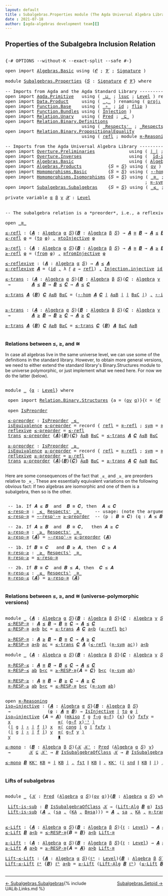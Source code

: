 ```yaml
---
layout: default
title : Subalgebras.Properties module (The Agda Universal Algebra Library)
date : 2021-07-18
author: [agda-algebras development team][]
---
```


## <a id="properties-of-the-subalgebra-inclusion-relation">Properties of the Subalgebra Inclusion Relation</a>

<pre class="Agda">

<a id="288" class="Symbol">{-#</a> <a id="292" class="Keyword">OPTIONS</a> <a id="300" class="Pragma">--without-K</a> <a id="312" class="Pragma">--exact-split</a> <a id="326" class="Pragma">--safe</a> <a id="333" class="Symbol">#-}</a>

<a id="338" class="Keyword">open</a> <a id="343" class="Keyword">import</a> <a id="350" href="Algebras.Basic.html" class="Module">Algebras.Basic</a> <a id="365" class="Keyword">using</a> <a id="371" class="Symbol">(</a><a id="372" href="Algebras.Basic.html#1139" class="Generalizable">𝓞</a> <a id="374" class="Symbol">;</a> <a id="376" href="Algebras.Basic.html#1141" class="Generalizable">𝓥</a> <a id="378" class="Symbol">;</a> <a id="380" href="Algebras.Basic.html#3865" class="Function">Signature</a> <a id="390" class="Symbol">)</a>

<a id="393" class="Keyword">module</a> <a id="400" href="Subalgebras.Properties.html" class="Module">Subalgebras.Properties</a> <a id="423" class="Symbol">{</a><a id="424" href="Subalgebras.Properties.html#424" class="Bound">𝑆</a> <a id="426" class="Symbol">:</a> <a id="428" href="Algebras.Basic.html#3865" class="Function">Signature</a> <a id="438" href="Algebras.Basic.html#1139" class="Generalizable">𝓞</a> <a id="440" href="Algebras.Basic.html#1141" class="Generalizable">𝓥</a><a id="441" class="Symbol">}</a> <a id="443" class="Keyword">where</a>

<a id="450" class="Comment">-- Imports from Agda and the Agda Standard Library -------------------------------</a>
<a id="533" class="Keyword">open</a> <a id="538" class="Keyword">import</a> <a id="545" href="Agda.Primitive.html" class="Module">Agda.Primitive</a>   <a id="562" class="Keyword">using</a> <a id="568" class="Symbol">(</a> <a id="570" href="Agda.Primitive.html#810" class="Primitive Operator">_⊔_</a> <a id="574" class="Symbol">;</a> <a id="576" href="Agda.Primitive.html#780" class="Primitive">lsuc</a> <a id="581" class="Symbol">;</a> <a id="583" href="Agda.Primitive.html#597" class="Postulate">Level</a> <a id="589" class="Symbol">)</a> <a id="591" class="Keyword">renaming</a> <a id="600" class="Symbol">(</a> <a id="602" href="Agda.Primitive.html#326" class="Primitive">Set</a> <a id="606" class="Symbol">to</a> <a id="609" class="Primitive">Type</a> <a id="614" class="Symbol">)</a>
<a id="616" class="Keyword">open</a> <a id="621" class="Keyword">import</a> <a id="628" href="Data.Product.html" class="Module">Data.Product</a>     <a id="645" class="Keyword">using</a> <a id="651" class="Symbol">(</a> <a id="653" href="Agda.Builtin.Sigma.html#236" class="InductiveConstructor Operator">_,_</a> <a id="657" class="Symbol">)</a> <a id="659" class="Keyword">renaming</a> <a id="668" class="Symbol">(</a> <a id="670" href="Agda.Builtin.Sigma.html#252" class="Field">proj₁</a> <a id="676" class="Symbol">to</a> <a id="679" class="Field">fst</a> <a id="683" class="Symbol">;</a> <a id="685" href="Agda.Builtin.Sigma.html#264" class="Field">proj₂</a> <a id="691" class="Symbol">to</a> <a id="694" class="Field">snd</a> <a id="698" class="Symbol">)</a>
<a id="700" class="Keyword">open</a> <a id="705" class="Keyword">import</a> <a id="712" href="Function.Base.html" class="Module">Function.Base</a>    <a id="729" class="Keyword">using</a> <a id="735" class="Symbol">(</a> <a id="737" href="Function.Base.html#1031" class="Function Operator">_∘_</a> <a id="741" class="Symbol">;</a> <a id="743" href="Function.Base.html#615" class="Function">id</a> <a id="746" class="Symbol">;</a> <a id="748" href="Function.Base.html#1554" class="Function">flip</a> <a id="753" class="Symbol">)</a>
<a id="755" class="Keyword">open</a> <a id="760" class="Keyword">import</a> <a id="767" href="Function.Bundles.html" class="Module">Function.Bundles</a> <a id="784" class="Keyword">using</a> <a id="790" class="Symbol">(</a> <a id="792" href="Function.Bundles.html#2240" class="Record">Injection</a> <a id="802" class="Symbol">)</a>
<a id="804" class="Keyword">open</a> <a id="809" class="Keyword">import</a> <a id="816" href="Relation.Unary.html" class="Module">Relation.Unary</a>   <a id="833" class="Keyword">using</a> <a id="839" class="Symbol">(</a> <a id="841" href="Relation.Unary.html#1101" class="Function">Pred</a> <a id="846" class="Symbol">;</a> <a id="848" href="Relation.Unary.html#1742" class="Function Operator">_⊆_</a> <a id="852" class="Symbol">)</a>
<a id="854" class="Keyword">open</a> <a id="859" class="Keyword">import</a> <a id="866" href="Relation.Binary.Definitions.html" class="Module">Relation.Binary.Definitions</a>
                             <a id="923" class="Keyword">using</a> <a id="929" class="Symbol">(</a> <a id="931" href="Relation.Binary.Definitions.html#3861" class="Function Operator">_Respectsʳ_</a> <a id="943" class="Symbol">;</a> <a id="945" href="Relation.Binary.Definitions.html#4026" class="Function Operator">_Respectsˡ_</a> <a id="957" class="Symbol">)</a>
<a id="959" class="Keyword">open</a> <a id="964" class="Keyword">import</a> <a id="971" href="Relation.Binary.PropositionalEquality.html" class="Module">Relation.Binary.PropositionalEquality</a>
                             <a id="1038" class="Keyword">using</a> <a id="1044" class="Symbol">(</a> <a id="1046" href="Agda.Builtin.Equality.html#208" class="InductiveConstructor">refl</a> <a id="1051" class="Symbol">;</a> <a id="1053" class="Keyword">module</a> <a id="1060" href="Relation.Binary.PropositionalEquality.Core.html#2708" class="Module">≡-Reasoning</a> <a id="1072" class="Symbol">;</a> <a id="1074" href="Relation.Binary.PropositionalEquality.Core.html#1130" class="Function">cong</a> <a id="1079" class="Symbol">)</a>

<a id="1082" class="Comment">-- Imports from the Agda Universal Algebra Library --------------------</a>
<a id="1154" class="Keyword">open</a> <a id="1159" class="Keyword">import</a> <a id="1166" href="Overture.Preliminaries.html" class="Module">Overture.Preliminaries</a>             <a id="1201" class="Keyword">using</a> <a id="1207" class="Symbol">(</a> <a id="1209" href="Overture.Preliminaries.html#4524" class="Function Operator">∣_∣</a> <a id="1213" class="Symbol">;</a> <a id="1215" href="Overture.Preliminaries.html#4562" class="Function Operator">∥_∥</a> <a id="1219" class="Symbol">;</a> <a id="1221" href="Overture.Preliminaries.html#5228" class="Function Operator">_⁻¹</a> <a id="1225" class="Symbol">)</a>
<a id="1227" class="Keyword">open</a> <a id="1232" class="Keyword">import</a> <a id="1239" href="Overture.Inverses.html" class="Module">Overture.Inverses</a>                  <a id="1274" class="Keyword">using</a> <a id="1280" class="Symbol">(</a>  <a id="1283" href="Overture.Inverses.html#2713" class="Function">id-is-injective</a> <a id="1299" class="Symbol">;</a> <a id="1301" href="Overture.Inverses.html#2786" class="Function">∘-injective</a> <a id="1313" class="Symbol">;</a> <a id="1315" href="Overture.Inverses.html#2440" class="Function">IsInjective</a> <a id="1327" class="Symbol">)</a>
<a id="1329" class="Keyword">open</a> <a id="1334" class="Keyword">import</a> <a id="1341" href="Algebras.Basic.html" class="Module">Algebras.Basic</a>                     <a id="1376" class="Keyword">using</a> <a id="1382" class="Symbol">(</a> <a id="1384" href="Algebras.Basic.html#6228" class="Function">Algebra</a> <a id="1392" class="Symbol">;</a> <a id="1394" href="Algebras.Basic.html#10869" class="Function">Lift-Alg</a> <a id="1403" class="Symbol">)</a>
<a id="1405" class="Keyword">open</a> <a id="1410" class="Keyword">import</a> <a id="1417" href="Algebras.Products.html" class="Module">Algebras.Products</a>          <a id="1444" class="Symbol">{</a><a id="1445" class="Argument">𝑆</a> <a id="1447" class="Symbol">=</a> <a id="1449" href="Subalgebras.Properties.html#424" class="Bound">𝑆</a><a id="1450" class="Symbol">}</a> <a id="1452" class="Keyword">using</a> <a id="1458" class="Symbol">(</a> <a id="1460" href="Algebras.Products.html#3133" class="Function">ov</a> <a id="1463" class="Symbol">)</a>
<a id="1465" class="Keyword">open</a> <a id="1470" class="Keyword">import</a> <a id="1477" href="Homomorphisms.Basic.html" class="Module">Homomorphisms.Basic</a>        <a id="1504" class="Symbol">{</a><a id="1505" class="Argument">𝑆</a> <a id="1507" class="Symbol">=</a> <a id="1509" href="Subalgebras.Properties.html#424" class="Bound">𝑆</a><a id="1510" class="Symbol">}</a> <a id="1512" class="Keyword">using</a> <a id="1518" class="Symbol">(</a> <a id="1520" href="Homomorphisms.Basic.html#3531" class="Function">∘-hom</a> <a id="1526" class="Symbol">;</a> <a id="1528" href="Homomorphisms.Basic.html#3061" class="Function">is-homomorphism</a> <a id="1544" class="Symbol">;</a> <a id="1546" href="Homomorphisms.Basic.html#3845" class="Function">∘-is-hom</a> <a id="1555" class="Symbol">)</a>
<a id="1557" class="Keyword">open</a> <a id="1562" class="Keyword">import</a> <a id="1569" href="Homomorphisms.Isomorphisms.html" class="Module">Homomorphisms.Isomorphisms</a> <a id="1596" class="Symbol">{</a><a id="1597" class="Argument">𝑆</a> <a id="1599" class="Symbol">=</a> <a id="1601" href="Subalgebras.Properties.html#424" class="Bound">𝑆</a><a id="1602" class="Symbol">}</a> <a id="1604" class="Keyword">using</a> <a id="1610" class="Symbol">(</a> <a id="1612" href="Homomorphisms.Isomorphisms.html#2276" class="Record Operator">_≅_</a> <a id="1616" class="Symbol">;</a> <a id="1618" href="Homomorphisms.Isomorphisms.html#3442" class="Function">≅toInjective</a> <a id="1631" class="Symbol">;</a> <a id="1633" href="Homomorphisms.Isomorphisms.html#3770" class="Function">≅fromInjective</a> <a id="1648" class="Symbol">;</a> <a id="1650" href="Homomorphisms.Isomorphisms.html#2816" class="Function">≅-refl</a>
                                                     <a id="1710" class="Symbol">;</a> <a id="1712" href="Homomorphisms.Isomorphisms.html#2906" class="Function">≅-sym</a> <a id="1718" class="Symbol">;</a> <a id="1720" href="Homomorphisms.Isomorphisms.html#2995" class="Function">≅-trans</a> <a id="1728" class="Symbol">;</a> <a id="1730" href="Homomorphisms.Isomorphisms.html#4349" class="Function">Lift-≅</a> <a id="1737" class="Symbol">;</a> <a id="1739" href="Homomorphisms.Isomorphisms.html#2370" class="InductiveConstructor">mkiso</a> <a id="1745" class="Symbol">)</a>
<a id="1747" class="Keyword">open</a> <a id="1752" class="Keyword">import</a> <a id="1759" href="Subalgebras.Subalgebras.html" class="Module">Subalgebras.Subalgebras</a>    <a id="1786" class="Symbol">{</a><a id="1787" class="Argument">𝑆</a> <a id="1789" class="Symbol">=</a> <a id="1791" href="Subalgebras.Properties.html#424" class="Bound">𝑆</a><a id="1792" class="Symbol">}</a> <a id="1794" class="Keyword">using</a> <a id="1800" class="Symbol">(</a> <a id="1802" href="Subalgebras.Subalgebras.html#2553" class="Function Operator">_≤_</a> <a id="1806" class="Symbol">;</a> <a id="1808" href="Subalgebras.Subalgebras.html#2706" class="Function Operator">_≥_</a> <a id="1812" class="Symbol">;</a> <a id="1814" href="Subalgebras.Subalgebras.html#6115" class="Function Operator">_IsSubalgebraOfClass_</a> <a id="1836" class="Symbol">)</a>

<a id="1839" class="Keyword">private</a> <a id="1847" class="Keyword">variable</a> <a id="1856" href="Subalgebras.Properties.html#1856" class="Generalizable">α</a> <a id="1858" href="Subalgebras.Properties.html#1858" class="Generalizable">β</a> <a id="1860" href="Subalgebras.Properties.html#1860" class="Generalizable">γ</a> <a id="1862" href="Subalgebras.Properties.html#1862" class="Generalizable">𝓧</a> <a id="1864" class="Symbol">:</a> <a id="1866" href="Agda.Primitive.html#597" class="Postulate">Level</a>


<a id="1874" class="Comment">-- The subalgebra relation is a *preorder*, i.e., a reflexive transitive binary relation.</a>

<a id="1965" class="Keyword">open</a> <a id="1970" href="Homomorphisms.Isomorphisms.html#2276" class="Module Operator">_≅_</a>

<a id="≤-refl"></a><a id="1975" href="Subalgebras.Properties.html#1975" class="Function">≤-refl</a> <a id="1982" class="Symbol">:</a> <a id="1984" class="Symbol">{</a><a id="1985" href="Subalgebras.Properties.html#1985" class="Bound">𝑨</a> <a id="1987" class="Symbol">:</a> <a id="1989" href="Algebras.Basic.html#6228" class="Function">Algebra</a> <a id="1997" href="Subalgebras.Properties.html#1856" class="Generalizable">α</a> <a id="1999" href="Subalgebras.Properties.html#424" class="Bound">𝑆</a><a id="2000" class="Symbol">}{</a><a id="2002" href="Subalgebras.Properties.html#2002" class="Bound">𝑩</a> <a id="2004" class="Symbol">:</a> <a id="2006" href="Algebras.Basic.html#6228" class="Function">Algebra</a> <a id="2014" href="Subalgebras.Properties.html#1858" class="Generalizable">β</a> <a id="2016" href="Subalgebras.Properties.html#424" class="Bound">𝑆</a><a id="2017" class="Symbol">}</a> <a id="2019" class="Symbol">→</a> <a id="2021" href="Subalgebras.Properties.html#1985" class="Bound">𝑨</a> <a id="2023" href="Homomorphisms.Isomorphisms.html#2276" class="Record Operator">≅</a> <a id="2025" href="Subalgebras.Properties.html#2002" class="Bound">𝑩</a> <a id="2027" class="Symbol">→</a> <a id="2029" href="Subalgebras.Properties.html#1985" class="Bound">𝑨</a> <a id="2031" href="Subalgebras.Subalgebras.html#2553" class="Function Operator">≤</a> <a id="2033" href="Subalgebras.Properties.html#2002" class="Bound">𝑩</a>
<a id="2035" href="Subalgebras.Properties.html#1975" class="Function">≤-refl</a> <a id="2042" href="Subalgebras.Properties.html#2042" class="Bound">φ</a> <a id="2044" class="Symbol">=</a> <a id="2046" class="Symbol">(</a><a id="2047" href="Homomorphisms.Isomorphisms.html#2385" class="Field">to</a> <a id="2050" href="Subalgebras.Properties.html#2042" class="Bound">φ</a><a id="2051" class="Symbol">)</a> <a id="2053" href="Agda.Builtin.Sigma.html#236" class="InductiveConstructor Operator">,</a> <a id="2055" href="Homomorphisms.Isomorphisms.html#3442" class="Function">≅toInjective</a> <a id="2068" href="Subalgebras.Properties.html#2042" class="Bound">φ</a>

<a id="≥-refl"></a><a id="2071" href="Subalgebras.Properties.html#2071" class="Function">≥-refl</a> <a id="2078" class="Symbol">:</a> <a id="2080" class="Symbol">{</a><a id="2081" href="Subalgebras.Properties.html#2081" class="Bound">𝑨</a> <a id="2083" class="Symbol">:</a> <a id="2085" href="Algebras.Basic.html#6228" class="Function">Algebra</a> <a id="2093" href="Subalgebras.Properties.html#1856" class="Generalizable">α</a> <a id="2095" href="Subalgebras.Properties.html#424" class="Bound">𝑆</a><a id="2096" class="Symbol">}{</a><a id="2098" href="Subalgebras.Properties.html#2098" class="Bound">𝑩</a> <a id="2100" class="Symbol">:</a> <a id="2102" href="Algebras.Basic.html#6228" class="Function">Algebra</a> <a id="2110" href="Subalgebras.Properties.html#1858" class="Generalizable">β</a> <a id="2112" href="Subalgebras.Properties.html#424" class="Bound">𝑆</a><a id="2113" class="Symbol">}</a> <a id="2115" class="Symbol">→</a> <a id="2117" href="Subalgebras.Properties.html#2081" class="Bound">𝑨</a> <a id="2119" href="Homomorphisms.Isomorphisms.html#2276" class="Record Operator">≅</a> <a id="2121" href="Subalgebras.Properties.html#2098" class="Bound">𝑩</a> <a id="2123" class="Symbol">→</a> <a id="2125" href="Subalgebras.Properties.html#2081" class="Bound">𝑨</a> <a id="2127" href="Subalgebras.Subalgebras.html#2706" class="Function Operator">≥</a> <a id="2129" href="Subalgebras.Properties.html#2098" class="Bound">𝑩</a>
<a id="2131" href="Subalgebras.Properties.html#2071" class="Function">≥-refl</a> <a id="2138" href="Subalgebras.Properties.html#2138" class="Bound">φ</a> <a id="2140" class="Symbol">=</a> <a id="2142" class="Symbol">(</a><a id="2143" href="Homomorphisms.Isomorphisms.html#2400" class="Field">from</a> <a id="2148" href="Subalgebras.Properties.html#2138" class="Bound">φ</a><a id="2149" class="Symbol">)</a> <a id="2151" href="Agda.Builtin.Sigma.html#236" class="InductiveConstructor Operator">,</a> <a id="2153" href="Homomorphisms.Isomorphisms.html#3770" class="Function">≅fromInjective</a> <a id="2168" href="Subalgebras.Properties.html#2138" class="Bound">φ</a>

<a id="≤-reflexive"></a><a id="2171" href="Subalgebras.Properties.html#2171" class="Function">≤-reflexive</a> <a id="2183" class="Symbol">:</a> <a id="2185" class="Symbol">(</a><a id="2186" href="Subalgebras.Properties.html#2186" class="Bound">𝑨</a> <a id="2188" class="Symbol">:</a> <a id="2190" href="Algebras.Basic.html#6228" class="Function">Algebra</a> <a id="2198" href="Subalgebras.Properties.html#1856" class="Generalizable">α</a> <a id="2200" href="Subalgebras.Properties.html#424" class="Bound">𝑆</a><a id="2201" class="Symbol">)</a> <a id="2203" class="Symbol">→</a> <a id="2205" href="Subalgebras.Properties.html#2186" class="Bound">𝑨</a> <a id="2207" href="Subalgebras.Subalgebras.html#2553" class="Function Operator">≤</a> <a id="2209" href="Subalgebras.Properties.html#2186" class="Bound">𝑨</a>
<a id="2211" href="Subalgebras.Properties.html#2171" class="Function">≤-reflexive</a> <a id="2223" href="Subalgebras.Properties.html#2223" class="Bound">𝑨</a> <a id="2225" class="Symbol">=</a> <a id="2227" class="Symbol">(</a><a id="2228" href="Function.Base.html#615" class="Function">id</a> <a id="2231" href="Agda.Builtin.Sigma.html#236" class="InductiveConstructor Operator">,</a> <a id="2233" class="Symbol">λ</a> <a id="2235" href="Subalgebras.Properties.html#2235" class="Bound">𝑓</a> <a id="2237" href="Subalgebras.Properties.html#2237" class="Bound">𝑎</a> <a id="2239" class="Symbol">→</a> <a id="2241" href="Agda.Builtin.Equality.html#208" class="InductiveConstructor">refl</a><a id="2245" class="Symbol">)</a> <a id="2247" href="Agda.Builtin.Sigma.html#236" class="InductiveConstructor Operator">,</a> <a id="2249" href="Function.Bundles.html#2366" class="Field">Injection.injective</a> <a id="2269" href="Overture.Inverses.html#2713" class="Function">id-is-injective</a>

<a id="≤-trans"></a><a id="2286" href="Subalgebras.Properties.html#2286" class="Function">≤-trans</a> <a id="2294" class="Symbol">:</a> <a id="2296" class="Symbol">(</a><a id="2297" href="Subalgebras.Properties.html#2297" class="Bound">𝑨</a> <a id="2299" class="Symbol">:</a> <a id="2301" href="Algebras.Basic.html#6228" class="Function">Algebra</a> <a id="2309" href="Subalgebras.Properties.html#1856" class="Generalizable">α</a> <a id="2311" href="Subalgebras.Properties.html#424" class="Bound">𝑆</a><a id="2312" class="Symbol">){</a><a id="2314" href="Subalgebras.Properties.html#2314" class="Bound">𝑩</a> <a id="2316" class="Symbol">:</a> <a id="2318" href="Algebras.Basic.html#6228" class="Function">Algebra</a> <a id="2326" href="Subalgebras.Properties.html#1858" class="Generalizable">β</a> <a id="2328" href="Subalgebras.Properties.html#424" class="Bound">𝑆</a><a id="2329" class="Symbol">}(</a><a id="2331" href="Subalgebras.Properties.html#2331" class="Bound">𝑪</a> <a id="2333" class="Symbol">:</a> <a id="2335" href="Algebras.Basic.html#6228" class="Function">Algebra</a> <a id="2343" href="Subalgebras.Properties.html#1860" class="Generalizable">γ</a> <a id="2345" href="Subalgebras.Properties.html#424" class="Bound">𝑆</a><a id="2346" class="Symbol">)</a>
 <a id="2349" class="Symbol">→</a>        <a id="2358" href="Subalgebras.Properties.html#2297" class="Bound">𝑨</a> <a id="2360" href="Subalgebras.Subalgebras.html#2553" class="Function Operator">≤</a> <a id="2362" href="Subalgebras.Properties.html#2314" class="Bound">𝑩</a> <a id="2364" class="Symbol">→</a> <a id="2366" href="Subalgebras.Properties.html#2314" class="Bound">𝑩</a> <a id="2368" href="Subalgebras.Subalgebras.html#2553" class="Function Operator">≤</a> <a id="2370" href="Subalgebras.Properties.html#2331" class="Bound">𝑪</a> <a id="2372" class="Symbol">→</a> <a id="2374" href="Subalgebras.Properties.html#2297" class="Bound">𝑨</a> <a id="2376" href="Subalgebras.Subalgebras.html#2553" class="Function Operator">≤</a> <a id="2378" href="Subalgebras.Properties.html#2331" class="Bound">𝑪</a>

<a id="2381" href="Subalgebras.Properties.html#2286" class="Function">≤-trans</a> <a id="2389" href="Subalgebras.Properties.html#2389" class="Bound">𝑨</a> <a id="2391" class="Symbol">{</a><a id="2392" href="Subalgebras.Properties.html#2392" class="Bound">𝑩</a><a id="2393" class="Symbol">}</a> <a id="2395" href="Subalgebras.Properties.html#2395" class="Bound">𝑪</a> <a id="2397" href="Subalgebras.Properties.html#2397" class="Bound">A≤B</a> <a id="2401" href="Subalgebras.Properties.html#2401" class="Bound">B≤C</a> <a id="2405" class="Symbol">=</a> <a id="2407" class="Symbol">(</a><a id="2408" href="Homomorphisms.Basic.html#3531" class="Function">∘-hom</a> <a id="2414" href="Subalgebras.Properties.html#2389" class="Bound">𝑨</a> <a id="2416" href="Subalgebras.Properties.html#2395" class="Bound">𝑪</a> <a id="2418" href="Overture.Preliminaries.html#4524" class="Function Operator">∣</a> <a id="2420" href="Subalgebras.Properties.html#2397" class="Bound">A≤B</a> <a id="2424" href="Overture.Preliminaries.html#4524" class="Function Operator">∣</a> <a id="2426" href="Overture.Preliminaries.html#4524" class="Function Operator">∣</a> <a id="2428" href="Subalgebras.Properties.html#2401" class="Bound">B≤C</a> <a id="2432" href="Overture.Preliminaries.html#4524" class="Function Operator">∣</a><a id="2433" class="Symbol">)</a> <a id="2435" href="Agda.Builtin.Sigma.html#236" class="InductiveConstructor Operator">,</a> <a id="2437" href="Overture.Inverses.html#2786" class="Function">∘-injective</a> <a id="2449" href="Overture.Preliminaries.html#4562" class="Function Operator">∥</a> <a id="2451" href="Subalgebras.Properties.html#2397" class="Bound">A≤B</a> <a id="2455" href="Overture.Preliminaries.html#4562" class="Function Operator">∥</a> <a id="2457" href="Overture.Preliminaries.html#4562" class="Function Operator">∥</a> <a id="2459" href="Subalgebras.Properties.html#2401" class="Bound">B≤C</a> <a id="2463" href="Overture.Preliminaries.html#4562" class="Function Operator">∥</a>


<a id="≥-trans"></a><a id="2467" href="Subalgebras.Properties.html#2467" class="Function">≥-trans</a> <a id="2475" class="Symbol">:</a> <a id="2477" class="Symbol">(</a><a id="2478" href="Subalgebras.Properties.html#2478" class="Bound">𝑨</a> <a id="2480" class="Symbol">:</a> <a id="2482" href="Algebras.Basic.html#6228" class="Function">Algebra</a> <a id="2490" href="Subalgebras.Properties.html#1856" class="Generalizable">α</a> <a id="2492" href="Subalgebras.Properties.html#424" class="Bound">𝑆</a><a id="2493" class="Symbol">){</a><a id="2495" href="Subalgebras.Properties.html#2495" class="Bound">𝑩</a> <a id="2497" class="Symbol">:</a> <a id="2499" href="Algebras.Basic.html#6228" class="Function">Algebra</a> <a id="2507" href="Subalgebras.Properties.html#1858" class="Generalizable">β</a> <a id="2509" href="Subalgebras.Properties.html#424" class="Bound">𝑆</a><a id="2510" class="Symbol">}(</a><a id="2512" href="Subalgebras.Properties.html#2512" class="Bound">𝑪</a> <a id="2514" class="Symbol">:</a> <a id="2516" href="Algebras.Basic.html#6228" class="Function">Algebra</a> <a id="2524" href="Subalgebras.Properties.html#1860" class="Generalizable">γ</a> <a id="2526" href="Subalgebras.Properties.html#424" class="Bound">𝑆</a><a id="2527" class="Symbol">)</a>
 <a id="2530" class="Symbol">→</a>        <a id="2539" href="Subalgebras.Properties.html#2478" class="Bound">𝑨</a> <a id="2541" href="Subalgebras.Subalgebras.html#2706" class="Function Operator">≥</a> <a id="2543" href="Subalgebras.Properties.html#2495" class="Bound">𝑩</a> <a id="2545" class="Symbol">→</a> <a id="2547" href="Subalgebras.Properties.html#2495" class="Bound">𝑩</a> <a id="2549" href="Subalgebras.Subalgebras.html#2706" class="Function Operator">≥</a> <a id="2551" href="Subalgebras.Properties.html#2512" class="Bound">𝑪</a> <a id="2553" class="Symbol">→</a> <a id="2555" href="Subalgebras.Properties.html#2478" class="Bound">𝑨</a> <a id="2557" href="Subalgebras.Subalgebras.html#2706" class="Function Operator">≥</a> <a id="2559" href="Subalgebras.Properties.html#2512" class="Bound">𝑪</a>

<a id="2562" href="Subalgebras.Properties.html#2467" class="Function">≥-trans</a> <a id="2570" href="Subalgebras.Properties.html#2570" class="Bound">𝑨</a> <a id="2572" class="Symbol">{</a><a id="2573" href="Subalgebras.Properties.html#2573" class="Bound">𝑩</a><a id="2574" class="Symbol">}</a> <a id="2576" href="Subalgebras.Properties.html#2576" class="Bound">𝑪</a> <a id="2578" href="Subalgebras.Properties.html#2578" class="Bound">A≥B</a> <a id="2582" href="Subalgebras.Properties.html#2582" class="Bound">B≥C</a> <a id="2586" class="Symbol">=</a> <a id="2588" href="Subalgebras.Properties.html#2286" class="Function">≤-trans</a> <a id="2596" href="Subalgebras.Properties.html#2576" class="Bound">𝑪</a> <a id="2598" class="Symbol">{</a><a id="2599" href="Subalgebras.Properties.html#2573" class="Bound">𝑩</a><a id="2600" class="Symbol">}</a> <a id="2602" href="Subalgebras.Properties.html#2570" class="Bound">𝑨</a> <a id="2604" href="Subalgebras.Properties.html#2582" class="Bound">B≥C</a> <a id="2608" href="Subalgebras.Properties.html#2578" class="Bound">A≥B</a>

</pre>

### <a id="relations-between">Relations between ≤, ≥, and ≅</a>

In case all algebras live in the same universe level, we can use some of the definitions
in the standard library. However, to obtain more general versions, we need to either
extend the standard library's Binary.Structures module to be universe polymorphic, or
just implement what we need here.  For now we do the latter (below).

<pre class="Agda">

<a id="3034" class="Keyword">module</a> <a id="3041" href="Subalgebras.Properties.html#3041" class="Module">_</a> <a id="3043" class="Symbol">{</a><a id="3044" href="Subalgebras.Properties.html#3044" class="Bound">α</a> <a id="3046" class="Symbol">:</a> <a id="3048" href="Agda.Primitive.html#597" class="Postulate">Level</a><a id="3053" class="Symbol">}</a> <a id="3055" class="Keyword">where</a>

 <a id="3063" class="Keyword">open</a> <a id="3068" class="Keyword">import</a> <a id="3075" href="Relation.Binary.Structures.html" class="Module">Relation.Binary.Structures</a> <a id="3102" class="Symbol">{</a><a id="3103" class="Argument">a</a> <a id="3105" class="Symbol">=</a> <a id="3107" class="Symbol">(</a><a id="3108" href="Algebras.Products.html#3133" class="Function">ov</a> <a id="3111" href="Subalgebras.Properties.html#3044" class="Bound">α</a><a id="3112" class="Symbol">)}{</a><a id="3115" class="Argument">ℓ</a> <a id="3117" class="Symbol">=</a> <a id="3119" class="Symbol">(</a><a id="3120" href="Subalgebras.Properties.html#438" class="Bound">𝓞</a> <a id="3122" href="Agda.Primitive.html#810" class="Primitive Operator">⊔</a> <a id="3124" href="Subalgebras.Properties.html#440" class="Bound">𝓥</a> <a id="3126" href="Agda.Primitive.html#810" class="Primitive Operator">⊔</a> <a id="3128" href="Subalgebras.Properties.html#3044" class="Bound">α</a><a id="3129" class="Symbol">)}</a> <a id="3132" class="Symbol">(</a><a id="3133" href="Homomorphisms.Isomorphisms.html#2276" class="Record Operator">_≅_</a> <a id="3137" class="Symbol">{</a><a id="3138" href="Subalgebras.Properties.html#3044" class="Bound">α</a><a id="3139" class="Symbol">}{</a><a id="3141" href="Subalgebras.Properties.html#3044" class="Bound">α</a><a id="3142" class="Symbol">})</a>

 <a id="3147" class="Keyword">open</a> <a id="3152" href="Relation.Binary.Structures.html#2163" class="Module">IsPreorder</a>

 <a id="3165" href="Subalgebras.Properties.html#3165" class="Function">≤-preorder</a> <a id="3176" class="Symbol">:</a> <a id="3178" href="Relation.Binary.Structures.html#2163" class="Record">IsPreorder</a> <a id="3189" href="Subalgebras.Subalgebras.html#2553" class="Function Operator">_≤_</a>
 <a id="3194" href="Relation.Binary.Structures.html#2228" class="Field">isEquivalence</a> <a id="3208" href="Subalgebras.Properties.html#3165" class="Function">≤-preorder</a> <a id="3219" class="Symbol">=</a> <a id="3221" class="Keyword">record</a> <a id="3228" class="Symbol">{</a> <a id="3230" href="Relation.Binary.Structures.html#1568" class="Field">refl</a> <a id="3235" class="Symbol">=</a> <a id="3237" href="Homomorphisms.Isomorphisms.html#2816" class="Function">≅-refl</a> <a id="3244" class="Symbol">;</a> <a id="3246" href="Relation.Binary.Structures.html#1594" class="Field">sym</a> <a id="3250" class="Symbol">=</a> <a id="3252" href="Homomorphisms.Isomorphisms.html#2906" class="Function">≅-sym</a> <a id="3258" class="Symbol">;</a> <a id="3260" href="Relation.Binary.Structures.html#1620" class="Field">trans</a> <a id="3266" class="Symbol">=</a> <a id="3268" href="Homomorphisms.Isomorphisms.html#2995" class="Function">≅-trans</a> <a id="3276" class="Symbol">}</a>
 <a id="3279" href="Relation.Binary.Structures.html#2331" class="Field">reflexive</a> <a id="3289" href="Subalgebras.Properties.html#3165" class="Function">≤-preorder</a> <a id="3300" class="Symbol">=</a> <a id="3302" href="Subalgebras.Properties.html#1975" class="Function">≤-refl</a>
 <a id="3310" href="Relation.Binary.Structures.html#2361" class="Field">trans</a> <a id="3316" href="Subalgebras.Properties.html#3165" class="Function">≤-preorder</a> <a id="3327" class="Symbol">{</a><a id="3328" href="Subalgebras.Properties.html#3328" class="Bound">𝑨</a><a id="3329" class="Symbol">}{</a><a id="3331" href="Subalgebras.Properties.html#3331" class="Bound">𝑩</a><a id="3332" class="Symbol">}{</a><a id="3334" href="Subalgebras.Properties.html#3334" class="Bound">𝑪</a><a id="3335" class="Symbol">}</a> <a id="3337" href="Subalgebras.Properties.html#3337" class="Bound">A≤B</a> <a id="3341" href="Subalgebras.Properties.html#3341" class="Bound">B≤C</a> <a id="3345" class="Symbol">=</a> <a id="3347" href="Subalgebras.Properties.html#2286" class="Function">≤-trans</a> <a id="3355" href="Subalgebras.Properties.html#3328" class="Bound">𝑨</a> <a id="3357" href="Subalgebras.Properties.html#3334" class="Bound">𝑪</a> <a id="3359" href="Subalgebras.Properties.html#3337" class="Bound">A≤B</a> <a id="3363" href="Subalgebras.Properties.html#3341" class="Bound">B≤C</a>

 <a id="3369" href="Subalgebras.Properties.html#3369" class="Function">≥-preorder</a> <a id="3380" class="Symbol">:</a> <a id="3382" href="Relation.Binary.Structures.html#2163" class="Record">IsPreorder</a> <a id="3393" href="Subalgebras.Subalgebras.html#2706" class="Function Operator">_≥_</a>
 <a id="3398" href="Relation.Binary.Structures.html#2228" class="Field">isEquivalence</a> <a id="3412" href="Subalgebras.Properties.html#3369" class="Function">≥-preorder</a> <a id="3423" class="Symbol">=</a> <a id="3425" class="Keyword">record</a> <a id="3432" class="Symbol">{</a> <a id="3434" href="Relation.Binary.Structures.html#1568" class="Field">refl</a> <a id="3439" class="Symbol">=</a> <a id="3441" href="Homomorphisms.Isomorphisms.html#2816" class="Function">≅-refl</a> <a id="3448" class="Symbol">;</a> <a id="3450" href="Relation.Binary.Structures.html#1594" class="Field">sym</a> <a id="3454" class="Symbol">=</a> <a id="3456" href="Homomorphisms.Isomorphisms.html#2906" class="Function">≅-sym</a> <a id="3462" class="Symbol">;</a> <a id="3464" href="Relation.Binary.Structures.html#1620" class="Field">trans</a> <a id="3470" class="Symbol">=</a> <a id="3472" href="Homomorphisms.Isomorphisms.html#2995" class="Function">≅-trans</a> <a id="3480" class="Symbol">}</a>
 <a id="3483" href="Relation.Binary.Structures.html#2331" class="Field">reflexive</a> <a id="3493" href="Subalgebras.Properties.html#3369" class="Function">≥-preorder</a> <a id="3504" class="Symbol">=</a> <a id="3506" href="Subalgebras.Properties.html#2071" class="Function">≥-refl</a>
 <a id="3514" href="Relation.Binary.Structures.html#2361" class="Field">trans</a> <a id="3520" href="Subalgebras.Properties.html#3369" class="Function">≥-preorder</a> <a id="3531" class="Symbol">{</a><a id="3532" href="Subalgebras.Properties.html#3532" class="Bound">𝑨</a><a id="3533" class="Symbol">}{</a><a id="3535" href="Subalgebras.Properties.html#3535" class="Bound">𝑩</a><a id="3536" class="Symbol">}{</a><a id="3538" href="Subalgebras.Properties.html#3538" class="Bound">𝑪</a><a id="3539" class="Symbol">}</a> <a id="3541" href="Subalgebras.Properties.html#3541" class="Bound">A≥B</a> <a id="3545" href="Subalgebras.Properties.html#3545" class="Bound">B≥C</a> <a id="3549" class="Symbol">=</a> <a id="3551" href="Subalgebras.Properties.html#2467" class="Function">≥-trans</a> <a id="3559" href="Subalgebras.Properties.html#3532" class="Bound">𝑨</a> <a id="3561" href="Subalgebras.Properties.html#3538" class="Bound">𝑪</a> <a id="3563" href="Subalgebras.Properties.html#3541" class="Bound">A≥B</a> <a id="3567" href="Subalgebras.Properties.html#3545" class="Bound">B≥C</a>

</pre>

Here are some consequences of the fact that `_≤_` and `_≥_` are preorders relative to `_≅_`.
These are essentially equivalent variations on the following obvious fact: If two algebras are isomorphic and one of them is a subalgebra, then so is the other.

<pre class="Agda">

 <a id="3854" class="Comment">-- 1a. If 𝑨 ≤ 𝑩  and  𝑩 ≅ 𝑪, then  𝑨 ≤ 𝑪</a>
 <a id="3896" href="Subalgebras.Properties.html#3896" class="Function">≤-resp-≅</a> <a id="3905" class="Symbol">:</a> <a id="3907" href="Subalgebras.Subalgebras.html#2553" class="Function Operator">_≤_</a> <a id="3911" href="Relation.Binary.Definitions.html#3861" class="Function Operator">Respectsʳ</a> <a id="3921" href="Homomorphisms.Isomorphisms.html#2276" class="Record Operator">_≅_</a>     <a id="3929" class="Comment">-- usage: (note the argument order)</a>
 <a id="3966" href="Subalgebras.Properties.html#3896" class="Function">≤-resp-≅</a> <a id="3975" class="Symbol">=</a> <a id="3977" href="Relation.Binary.Structures.html#2489" class="Function">∼-respˡ-≈</a> <a id="3987" href="Subalgebras.Properties.html#3369" class="Function">≥-preorder</a>  <a id="3999" class="Comment">-- (p : 𝑩 ≅ 𝑪) (q : 𝑨 ≤ 𝑩) → (≤-resp-≅ p q) : 𝑨 ≤ 𝑪</a>

 <a id="4053" class="Comment">-- 2a. If 𝑨 ≥ 𝑩  and  𝑩 ≅ 𝑪,   then 𝑨 ≥ 𝑪</a>
 <a id="4096" href="Subalgebras.Properties.html#4096" class="Function">≥-resp-≅</a> <a id="4105" class="Symbol">:</a> <a id="4107" href="Subalgebras.Subalgebras.html#2706" class="Function Operator">_≥_</a> <a id="4111" href="Relation.Binary.Definitions.html#3861" class="Function Operator">Respectsʳ</a> <a id="4121" href="Homomorphisms.Isomorphisms.html#2276" class="Record Operator">_≅_</a>
 <a id="4126" href="Subalgebras.Properties.html#4096" class="Function">≥-resp-≅</a> <a id="4135" class="Symbol">{</a><a id="4136" href="Subalgebras.Properties.html#4136" class="Bound">𝑨</a><a id="4137" class="Symbol">}</a> <a id="4139" class="Symbol">=</a> <a id="4141" href="Relation.Binary.Structures.html#2489" class="Function">∼-respˡ-≈</a> <a id="4151" href="Subalgebras.Properties.html#3165" class="Function">≤-preorder</a> <a id="4162" class="Symbol">{</a><a id="4163" href="Subalgebras.Properties.html#4136" class="Bound">𝑨</a><a id="4164" class="Symbol">}</a>

 <a id="4168" class="Comment">-- 1b. If 𝑩 ≅ 𝑪   and 𝑩 ≥ 𝑨, then  𝑪 ≥ 𝑨</a>
 <a id="4210" href="Subalgebras.Properties.html#4210" class="Function">≅-resp-≥</a> <a id="4219" class="Symbol">:</a> <a id="4221" href="Subalgebras.Subalgebras.html#2706" class="Function Operator">_≥_</a> <a id="4225" href="Relation.Binary.Definitions.html#4026" class="Function Operator">Respectsˡ</a> <a id="4235" href="Homomorphisms.Isomorphisms.html#2276" class="Record Operator">_≅_</a>
 <a id="4240" href="Subalgebras.Properties.html#4210" class="Function">≅-resp-≥</a> <a id="4249" class="Symbol">=</a> <a id="4251" href="Subalgebras.Properties.html#3896" class="Function">≤-resp-≅</a>

 <a id="4262" class="Comment">-- 2b. If 𝑩 ≅ 𝑪  and 𝑩 ≤ 𝑨, then  𝑪 ≤ 𝑨</a>
 <a id="4303" href="Subalgebras.Properties.html#4303" class="Function">≅-resp-≤</a> <a id="4312" class="Symbol">:</a> <a id="4314" href="Subalgebras.Subalgebras.html#2553" class="Function Operator">_≤_</a> <a id="4318" href="Relation.Binary.Definitions.html#4026" class="Function Operator">Respectsˡ</a> <a id="4328" href="Homomorphisms.Isomorphisms.html#2276" class="Record Operator">_≅_</a>
 <a id="4333" href="Subalgebras.Properties.html#4303" class="Function">≅-resp-≤</a> <a id="4342" class="Symbol">{</a><a id="4343" href="Subalgebras.Properties.html#4343" class="Bound">𝑨</a><a id="4344" class="Symbol">}</a> <a id="4346" class="Symbol">=</a> <a id="4348" href="Subalgebras.Properties.html#4096" class="Function">≥-resp-≅</a> <a id="4357" class="Symbol">{</a><a id="4358" href="Subalgebras.Properties.html#4343" class="Bound">𝑨</a><a id="4359" class="Symbol">}</a>

</pre>

### <a id="relations-between-polymorphic-versions)">Relations between ≤, ≥, and ≅ (universe-polymorphic versions)</a>

<pre class="Agda">

<a id="4507" class="Keyword">module</a> <a id="4514" href="Subalgebras.Properties.html#4514" class="Module">_</a> <a id="4516" class="Symbol">{</a><a id="4517" href="Subalgebras.Properties.html#4517" class="Bound">𝑨</a> <a id="4519" class="Symbol">:</a> <a id="4521" href="Algebras.Basic.html#6228" class="Function">Algebra</a> <a id="4529" href="Subalgebras.Properties.html#1856" class="Generalizable">α</a> <a id="4531" href="Subalgebras.Properties.html#424" class="Bound">𝑆</a><a id="4532" class="Symbol">}{</a><a id="4534" href="Subalgebras.Properties.html#4534" class="Bound">𝑩</a> <a id="4536" class="Symbol">:</a> <a id="4538" href="Algebras.Basic.html#6228" class="Function">Algebra</a> <a id="4546" href="Subalgebras.Properties.html#1858" class="Generalizable">β</a> <a id="4548" href="Subalgebras.Properties.html#424" class="Bound">𝑆</a><a id="4549" class="Symbol">}{</a><a id="4551" href="Subalgebras.Properties.html#4551" class="Bound">𝑪</a> <a id="4553" class="Symbol">:</a> <a id="4555" href="Algebras.Basic.html#6228" class="Function">Algebra</a> <a id="4563" href="Subalgebras.Properties.html#1860" class="Generalizable">γ</a> <a id="4565" href="Subalgebras.Properties.html#424" class="Bound">𝑆</a><a id="4566" class="Symbol">}</a> <a id="4568" class="Keyword">where</a>
 <a id="4575" href="Subalgebras.Properties.html#4575" class="Function">≤-RESP-≅</a> <a id="4584" class="Symbol">:</a> <a id="4586" href="Subalgebras.Properties.html#4517" class="Bound">𝑨</a> <a id="4588" href="Subalgebras.Subalgebras.html#2553" class="Function Operator">≤</a> <a id="4590" href="Subalgebras.Properties.html#4534" class="Bound">𝑩</a> <a id="4592" class="Symbol">→</a> <a id="4594" href="Subalgebras.Properties.html#4534" class="Bound">𝑩</a> <a id="4596" href="Homomorphisms.Isomorphisms.html#2276" class="Record Operator">≅</a> <a id="4598" href="Subalgebras.Properties.html#4551" class="Bound">𝑪</a> <a id="4600" class="Symbol">→</a> <a id="4602" href="Subalgebras.Properties.html#4517" class="Bound">𝑨</a> <a id="4604" href="Subalgebras.Subalgebras.html#2553" class="Function Operator">≤</a> <a id="4606" href="Subalgebras.Properties.html#4551" class="Bound">𝑪</a>
 <a id="4609" href="Subalgebras.Properties.html#4575" class="Function">≤-RESP-≅</a> <a id="4618" href="Subalgebras.Properties.html#4618" class="Bound">a&lt;b</a> <a id="4622" href="Subalgebras.Properties.html#4622" class="Bound">bc</a> <a id="4625" class="Symbol">=</a> <a id="4627" href="Subalgebras.Properties.html#2286" class="Function">≤-trans</a> <a id="4635" href="Subalgebras.Properties.html#4517" class="Bound">𝑨</a> <a id="4637" href="Subalgebras.Properties.html#4551" class="Bound">𝑪</a> <a id="4639" href="Subalgebras.Properties.html#4618" class="Bound">a&lt;b</a> <a id="4643" class="Symbol">(</a><a id="4644" href="Subalgebras.Properties.html#1975" class="Function">≤-refl</a> <a id="4651" href="Subalgebras.Properties.html#4622" class="Bound">bc</a><a id="4653" class="Symbol">)</a>

 <a id="4657" href="Subalgebras.Properties.html#4657" class="Function">≥-RESP-≅</a> <a id="4666" class="Symbol">:</a> <a id="4668" href="Subalgebras.Properties.html#4517" class="Bound">𝑨</a> <a id="4670" href="Subalgebras.Subalgebras.html#2706" class="Function Operator">≥</a> <a id="4672" href="Subalgebras.Properties.html#4534" class="Bound">𝑩</a> <a id="4674" class="Symbol">→</a> <a id="4676" href="Subalgebras.Properties.html#4534" class="Bound">𝑩</a> <a id="4678" href="Homomorphisms.Isomorphisms.html#2276" class="Record Operator">≅</a> <a id="4680" href="Subalgebras.Properties.html#4551" class="Bound">𝑪</a> <a id="4682" class="Symbol">→</a> <a id="4684" href="Subalgebras.Properties.html#4517" class="Bound">𝑨</a> <a id="4686" href="Subalgebras.Subalgebras.html#2706" class="Function Operator">≥</a> <a id="4688" href="Subalgebras.Properties.html#4551" class="Bound">𝑪</a>
 <a id="4691" href="Subalgebras.Properties.html#4657" class="Function">≥-RESP-≅</a> <a id="4700" href="Subalgebras.Properties.html#4700" class="Bound">a&lt;b</a> <a id="4704" href="Subalgebras.Properties.html#4704" class="Bound">ac</a> <a id="4707" class="Symbol">=</a> <a id="4709" href="Subalgebras.Properties.html#2286" class="Function">≤-trans</a> <a id="4717" href="Subalgebras.Properties.html#4551" class="Bound">𝑪</a> <a id="4719" href="Subalgebras.Properties.html#4517" class="Bound">𝑨</a> <a id="4721" class="Symbol">(</a><a id="4722" href="Subalgebras.Properties.html#1975" class="Function">≤-refl</a> <a id="4729" class="Symbol">(</a><a id="4730" href="Homomorphisms.Isomorphisms.html#2906" class="Function">≅-sym</a> <a id="4736" href="Subalgebras.Properties.html#4704" class="Bound">ac</a><a id="4738" class="Symbol">))</a> <a id="4741" href="Subalgebras.Properties.html#4700" class="Bound">a&lt;b</a>

<a id="4746" class="Keyword">module</a> <a id="4753" href="Subalgebras.Properties.html#4753" class="Module">_</a> <a id="4755" class="Symbol">{</a><a id="4756" href="Subalgebras.Properties.html#4756" class="Bound">𝑨</a> <a id="4758" class="Symbol">:</a> <a id="4760" href="Algebras.Basic.html#6228" class="Function">Algebra</a> <a id="4768" href="Subalgebras.Properties.html#1856" class="Generalizable">α</a> <a id="4770" href="Subalgebras.Properties.html#424" class="Bound">𝑆</a><a id="4771" class="Symbol">}{</a><a id="4773" href="Subalgebras.Properties.html#4773" class="Bound">𝑩</a> <a id="4775" class="Symbol">:</a> <a id="4777" href="Algebras.Basic.html#6228" class="Function">Algebra</a> <a id="4785" href="Subalgebras.Properties.html#1858" class="Generalizable">β</a> <a id="4787" href="Subalgebras.Properties.html#424" class="Bound">𝑆</a><a id="4788" class="Symbol">}{</a><a id="4790" href="Subalgebras.Properties.html#4790" class="Bound">𝑪</a> <a id="4792" class="Symbol">:</a> <a id="4794" href="Algebras.Basic.html#6228" class="Function">Algebra</a> <a id="4802" href="Subalgebras.Properties.html#1860" class="Generalizable">γ</a> <a id="4804" href="Subalgebras.Properties.html#424" class="Bound">𝑆</a><a id="4805" class="Symbol">}</a> <a id="4807" class="Keyword">where</a>

 <a id="4815" href="Subalgebras.Properties.html#4815" class="Function">≅-RESP-≤</a> <a id="4824" class="Symbol">:</a> <a id="4826" href="Subalgebras.Properties.html#4756" class="Bound">𝑨</a> <a id="4828" href="Homomorphisms.Isomorphisms.html#2276" class="Record Operator">≅</a> <a id="4830" href="Subalgebras.Properties.html#4773" class="Bound">𝑩</a> <a id="4832" class="Symbol">→</a> <a id="4834" href="Subalgebras.Properties.html#4773" class="Bound">𝑩</a> <a id="4836" href="Subalgebras.Subalgebras.html#2553" class="Function Operator">≤</a> <a id="4838" href="Subalgebras.Properties.html#4790" class="Bound">𝑪</a> <a id="4840" class="Symbol">→</a> <a id="4842" href="Subalgebras.Properties.html#4756" class="Bound">𝑨</a> <a id="4844" href="Subalgebras.Subalgebras.html#2553" class="Function Operator">≤</a> <a id="4846" href="Subalgebras.Properties.html#4790" class="Bound">𝑪</a>
 <a id="4849" href="Subalgebras.Properties.html#4815" class="Function">≅-RESP-≤</a> <a id="4858" href="Subalgebras.Properties.html#4858" class="Bound">ab</a> <a id="4861" href="Subalgebras.Properties.html#4861" class="Bound">b&lt;c</a> <a id="4865" class="Symbol">=</a> <a id="4867" href="Subalgebras.Properties.html#4657" class="Function">≥-RESP-≅</a><a id="4875" class="Symbol">{</a><a id="4876" class="Argument">𝑨</a> <a id="4878" class="Symbol">=</a> <a id="4880" href="Subalgebras.Properties.html#4790" class="Bound">𝑪</a><a id="4881" class="Symbol">}</a> <a id="4883" href="Subalgebras.Properties.html#4861" class="Bound">b&lt;c</a> <a id="4887" class="Symbol">(</a><a id="4888" href="Homomorphisms.Isomorphisms.html#2906" class="Function">≅-sym</a> <a id="4894" href="Subalgebras.Properties.html#4858" class="Bound">ab</a><a id="4896" class="Symbol">)</a>

 <a id="4900" href="Subalgebras.Properties.html#4900" class="Function">≅-RESP-≥</a> <a id="4909" class="Symbol">:</a> <a id="4911" href="Subalgebras.Properties.html#4756" class="Bound">𝑨</a> <a id="4913" href="Homomorphisms.Isomorphisms.html#2276" class="Record Operator">≅</a> <a id="4915" href="Subalgebras.Properties.html#4773" class="Bound">𝑩</a> <a id="4917" class="Symbol">→</a> <a id="4919" href="Subalgebras.Properties.html#4773" class="Bound">𝑩</a> <a id="4921" href="Subalgebras.Subalgebras.html#2706" class="Function Operator">≥</a> <a id="4923" href="Subalgebras.Properties.html#4790" class="Bound">𝑪</a> <a id="4925" class="Symbol">→</a> <a id="4927" href="Subalgebras.Properties.html#4756" class="Bound">𝑨</a> <a id="4929" href="Subalgebras.Subalgebras.html#2706" class="Function Operator">≥</a> <a id="4931" href="Subalgebras.Properties.html#4790" class="Bound">𝑪</a>
 <a id="4934" href="Subalgebras.Properties.html#4900" class="Function">≅-RESP-≥</a> <a id="4943" href="Subalgebras.Properties.html#4943" class="Bound">ab</a> <a id="4946" href="Subalgebras.Properties.html#4946" class="Bound">b&lt;c</a> <a id="4950" class="Symbol">=</a> <a id="4952" href="Subalgebras.Properties.html#4575" class="Function">≤-RESP-≅</a> <a id="4961" href="Subalgebras.Properties.html#4946" class="Bound">b&lt;c</a> <a id="4965" class="Symbol">(</a><a id="4966" href="Homomorphisms.Isomorphisms.html#2906" class="Function">≅-sym</a> <a id="4972" href="Subalgebras.Properties.html#4943" class="Bound">ab</a><a id="4974" class="Symbol">)</a>


<a id="4978" class="Keyword">open</a> <a id="4983" href="Relation.Binary.PropositionalEquality.Core.html#2708" class="Module">≡-Reasoning</a>
<a id="iso→injective"></a><a id="4995" href="Subalgebras.Properties.html#4995" class="Function">iso→injective</a> <a id="5009" class="Symbol">:</a> <a id="5011" class="Symbol">{</a><a id="5012" href="Subalgebras.Properties.html#5012" class="Bound">𝑨</a> <a id="5014" class="Symbol">:</a> <a id="5016" href="Algebras.Basic.html#6228" class="Function">Algebra</a> <a id="5024" href="Subalgebras.Properties.html#1856" class="Generalizable">α</a> <a id="5026" href="Subalgebras.Properties.html#424" class="Bound">𝑆</a><a id="5027" class="Symbol">}{</a><a id="5029" href="Subalgebras.Properties.html#5029" class="Bound">𝑩</a> <a id="5031" class="Symbol">:</a> <a id="5033" href="Algebras.Basic.html#6228" class="Function">Algebra</a> <a id="5041" href="Subalgebras.Properties.html#1858" class="Generalizable">β</a> <a id="5043" href="Subalgebras.Properties.html#424" class="Bound">𝑆</a><a id="5044" class="Symbol">}</a>
 <a id="5047" class="Symbol">→</a>              <a id="5062" class="Symbol">(</a><a id="5063" href="Subalgebras.Properties.html#5063" class="Bound">φ</a> <a id="5065" class="Symbol">:</a> <a id="5067" href="Subalgebras.Properties.html#5012" class="Bound">𝑨</a> <a id="5069" href="Homomorphisms.Isomorphisms.html#2276" class="Record Operator">≅</a> <a id="5071" href="Subalgebras.Properties.html#5029" class="Bound">𝑩</a><a id="5072" class="Symbol">)</a> <a id="5074" class="Symbol">→</a> <a id="5076" href="Overture.Inverses.html#2440" class="Function">IsInjective</a> <a id="5088" href="Overture.Preliminaries.html#4524" class="Function Operator">∣</a> <a id="5090" href="Homomorphisms.Isomorphisms.html#2385" class="Field">to</a> <a id="5093" href="Subalgebras.Properties.html#5063" class="Bound">φ</a> <a id="5095" href="Overture.Preliminaries.html#4524" class="Function Operator">∣</a>
<a id="5097" href="Subalgebras.Properties.html#4995" class="Function">iso→injective</a> <a id="5111" class="Symbol">{</a><a id="5112" class="Argument">𝑨</a> <a id="5114" class="Symbol">=</a> <a id="5116" href="Subalgebras.Properties.html#5116" class="Bound">𝑨</a><a id="5117" class="Symbol">}</a> <a id="5119" class="Symbol">(</a><a id="5120" href="Homomorphisms.Isomorphisms.html#2370" class="InductiveConstructor">mkiso</a> <a id="5126" href="Subalgebras.Properties.html#5126" class="Bound">f</a> <a id="5128" href="Subalgebras.Properties.html#5128" class="Bound">g</a> <a id="5130" href="Subalgebras.Properties.html#5130" class="Bound">f∼g</a> <a id="5134" href="Subalgebras.Properties.html#5134" class="Bound">g∼f</a><a id="5137" class="Symbol">)</a> <a id="5139" class="Symbol">{</a><a id="5140" href="Subalgebras.Properties.html#5140" class="Bound">x</a><a id="5141" class="Symbol">}</a> <a id="5143" class="Symbol">{</a><a id="5144" href="Subalgebras.Properties.html#5144" class="Bound">y</a><a id="5145" class="Symbol">}</a> <a id="5147" href="Subalgebras.Properties.html#5147" class="Bound">fxfy</a> <a id="5152" class="Symbol">=</a>
 <a id="5155" href="Subalgebras.Properties.html#5140" class="Bound">x</a>                  <a id="5174" href="Relation.Binary.PropositionalEquality.Core.html#2923" class="Function">≡⟨</a> <a id="5177" class="Symbol">(</a><a id="5178" href="Subalgebras.Properties.html#5134" class="Bound">g∼f</a> <a id="5182" href="Subalgebras.Properties.html#5140" class="Bound">x</a><a id="5183" class="Symbol">)</a><a id="5184" href="Overture.Preliminaries.html#5228" class="Function Operator">⁻¹</a> <a id="5187" href="Relation.Binary.PropositionalEquality.Core.html#2923" class="Function">⟩</a>
 <a id="5190" class="Symbol">(</a><a id="5191" href="Overture.Preliminaries.html#4524" class="Function Operator">∣</a> <a id="5193" href="Subalgebras.Properties.html#5128" class="Bound">g</a> <a id="5195" href="Overture.Preliminaries.html#4524" class="Function Operator">∣</a> <a id="5197" href="Function.Base.html#1031" class="Function Operator">∘</a> <a id="5199" href="Overture.Preliminaries.html#4524" class="Function Operator">∣</a> <a id="5201" href="Subalgebras.Properties.html#5126" class="Bound">f</a> <a id="5203" href="Overture.Preliminaries.html#4524" class="Function Operator">∣</a><a id="5204" class="Symbol">)</a> <a id="5206" href="Subalgebras.Properties.html#5140" class="Bound">x</a>  <a id="5209" href="Relation.Binary.PropositionalEquality.Core.html#2923" class="Function">≡⟨</a> <a id="5212" href="Relation.Binary.PropositionalEquality.Core.html#1130" class="Function">cong</a> <a id="5217" href="Overture.Preliminaries.html#4524" class="Function Operator">∣</a> <a id="5219" href="Subalgebras.Properties.html#5128" class="Bound">g</a> <a id="5221" href="Overture.Preliminaries.html#4524" class="Function Operator">∣</a> <a id="5223" href="Subalgebras.Properties.html#5147" class="Bound">fxfy</a> <a id="5228" href="Relation.Binary.PropositionalEquality.Core.html#2923" class="Function">⟩</a>
 <a id="5231" class="Symbol">(</a><a id="5232" href="Overture.Preliminaries.html#4524" class="Function Operator">∣</a> <a id="5234" href="Subalgebras.Properties.html#5128" class="Bound">g</a> <a id="5236" href="Overture.Preliminaries.html#4524" class="Function Operator">∣</a> <a id="5238" href="Function.Base.html#1031" class="Function Operator">∘</a> <a id="5240" href="Overture.Preliminaries.html#4524" class="Function Operator">∣</a> <a id="5242" href="Subalgebras.Properties.html#5126" class="Bound">f</a> <a id="5244" href="Overture.Preliminaries.html#4524" class="Function Operator">∣</a><a id="5245" class="Symbol">)</a> <a id="5247" href="Subalgebras.Properties.html#5144" class="Bound">y</a>  <a id="5250" href="Relation.Binary.PropositionalEquality.Core.html#2923" class="Function">≡⟨</a> <a id="5253" href="Subalgebras.Properties.html#5134" class="Bound">g∼f</a> <a id="5257" href="Subalgebras.Properties.html#5144" class="Bound">y</a> <a id="5259" href="Relation.Binary.PropositionalEquality.Core.html#2923" class="Function">⟩</a>
 <a id="5262" href="Subalgebras.Properties.html#5144" class="Bound">y</a>                  <a id="5281" href="Relation.Binary.PropositionalEquality.Core.html#3105" class="Function Operator">∎</a>

<a id="≤-mono"></a><a id="5284" href="Subalgebras.Properties.html#5284" class="Function">≤-mono</a> <a id="5291" class="Symbol">:</a> <a id="5293" class="Symbol">(</a><a id="5294" href="Subalgebras.Properties.html#5294" class="Bound">𝑩</a> <a id="5296" class="Symbol">:</a> <a id="5298" href="Algebras.Basic.html#6228" class="Function">Algebra</a> <a id="5306" href="Subalgebras.Properties.html#1858" class="Generalizable">β</a> <a id="5308" href="Subalgebras.Properties.html#424" class="Bound">𝑆</a><a id="5309" class="Symbol">){</a><a id="5311" href="Subalgebras.Properties.html#5311" class="Bound">𝒦</a> <a id="5313" href="Subalgebras.Properties.html#5313" class="Bound">𝒦&#39;</a> <a id="5316" class="Symbol">:</a> <a id="5318" href="Relation.Unary.html#1101" class="Function">Pred</a> <a id="5323" class="Symbol">(</a><a id="5324" href="Algebras.Basic.html#6228" class="Function">Algebra</a> <a id="5332" href="Subalgebras.Properties.html#1856" class="Generalizable">α</a> <a id="5334" href="Subalgebras.Properties.html#424" class="Bound">𝑆</a><a id="5335" class="Symbol">)</a> <a id="5337" href="Subalgebras.Properties.html#1860" class="Generalizable">γ</a><a id="5338" class="Symbol">}</a>
 <a id="5341" class="Symbol">→</a>       <a id="5349" href="Subalgebras.Properties.html#5311" class="Bound">𝒦</a> <a id="5351" href="Relation.Unary.html#1742" class="Function Operator">⊆</a> <a id="5353" href="Subalgebras.Properties.html#5313" class="Bound">𝒦&#39;</a> <a id="5356" class="Symbol">→</a> <a id="5358" href="Subalgebras.Properties.html#5294" class="Bound">𝑩</a> <a id="5360" href="Subalgebras.Subalgebras.html#6115" class="Function Operator">IsSubalgebraOfClass</a> <a id="5380" href="Subalgebras.Properties.html#5311" class="Bound">𝒦</a> <a id="5382" class="Symbol">→</a> <a id="5384" href="Subalgebras.Properties.html#5294" class="Bound">𝑩</a> <a id="5386" href="Subalgebras.Subalgebras.html#6115" class="Function Operator">IsSubalgebraOfClass</a> <a id="5406" href="Subalgebras.Properties.html#5313" class="Bound">𝒦&#39;</a>

<a id="5410" href="Subalgebras.Properties.html#5284" class="Function">≤-mono</a> <a id="5417" href="Subalgebras.Properties.html#5417" class="Bound">𝑩</a> <a id="5419" href="Subalgebras.Properties.html#5419" class="Bound">KK&#39;</a> <a id="5423" href="Subalgebras.Properties.html#5423" class="Bound">KB</a> <a id="5426" class="Symbol">=</a> <a id="5428" href="Overture.Preliminaries.html#4524" class="Function Operator">∣</a> <a id="5430" href="Subalgebras.Properties.html#5423" class="Bound">KB</a> <a id="5433" href="Overture.Preliminaries.html#4524" class="Function Operator">∣</a> <a id="5435" href="Agda.Builtin.Sigma.html#236" class="InductiveConstructor Operator">,</a> <a id="5437" href="Subalgebras.Properties.html#679" class="Field">fst</a> <a id="5441" href="Overture.Preliminaries.html#4562" class="Function Operator">∥</a> <a id="5443" href="Subalgebras.Properties.html#5423" class="Bound">KB</a> <a id="5446" href="Overture.Preliminaries.html#4562" class="Function Operator">∥</a> <a id="5448" href="Agda.Builtin.Sigma.html#236" class="InductiveConstructor Operator">,</a> <a id="5450" href="Subalgebras.Properties.html#5419" class="Bound">KK&#39;</a> <a id="5454" class="Symbol">(</a><a id="5455" href="Overture.Preliminaries.html#4524" class="Function Operator">∣</a> <a id="5457" href="Subalgebras.Properties.html#694" class="Field">snd</a> <a id="5461" href="Overture.Preliminaries.html#4562" class="Function Operator">∥</a> <a id="5463" href="Subalgebras.Properties.html#5423" class="Bound">KB</a> <a id="5466" href="Overture.Preliminaries.html#4562" class="Function Operator">∥</a> <a id="5468" href="Overture.Preliminaries.html#4524" class="Function Operator">∣</a><a id="5469" class="Symbol">)</a> <a id="5471" href="Agda.Builtin.Sigma.html#236" class="InductiveConstructor Operator">,</a> <a id="5473" href="Overture.Preliminaries.html#4562" class="Function Operator">∥</a> <a id="5475" class="Symbol">(</a><a id="5476" href="Subalgebras.Properties.html#694" class="Field">snd</a> <a id="5480" href="Overture.Preliminaries.html#4562" class="Function Operator">∥</a> <a id="5482" href="Subalgebras.Properties.html#5423" class="Bound">KB</a> <a id="5485" href="Overture.Preliminaries.html#4562" class="Function Operator">∥</a><a id="5486" class="Symbol">)</a> <a id="5488" href="Overture.Preliminaries.html#4562" class="Function Operator">∥</a>

</pre>

### <a id="lifts-of-subalgebras">Lifts of subalgebras</a>

<pre class="Agda">

<a id="5576" class="Keyword">module</a> <a id="5583" href="Subalgebras.Properties.html#5583" class="Module">_</a> <a id="5585" class="Symbol">{</a><a id="5586" href="Subalgebras.Properties.html#5586" class="Bound">𝒦</a> <a id="5588" class="Symbol">:</a> <a id="5590" href="Relation.Unary.html#1101" class="Function">Pred</a> <a id="5595" class="Symbol">(</a><a id="5596" href="Algebras.Basic.html#6228" class="Function">Algebra</a> <a id="5604" href="Subalgebras.Properties.html#1856" class="Generalizable">α</a> <a id="5606" href="Subalgebras.Properties.html#424" class="Bound">𝑆</a><a id="5607" class="Symbol">)(</a><a id="5609" href="Algebras.Products.html#3133" class="Function">ov</a> <a id="5612" href="Subalgebras.Properties.html#1856" class="Generalizable">α</a><a id="5613" class="Symbol">)}{</a><a id="5616" href="Subalgebras.Properties.html#5616" class="Bound">𝑩</a> <a id="5618" class="Symbol">:</a> <a id="5620" href="Algebras.Basic.html#6228" class="Function">Algebra</a> <a id="5628" href="Subalgebras.Properties.html#1856" class="Generalizable">α</a> <a id="5630" href="Subalgebras.Properties.html#424" class="Bound">𝑆</a><a id="5631" class="Symbol">}</a> <a id="5633" class="Keyword">where</a>

 <a id="5641" href="Subalgebras.Properties.html#5641" class="Function">Lift-is-sub</a> <a id="5653" class="Symbol">:</a> <a id="5655" href="Subalgebras.Properties.html#5616" class="Bound">𝑩</a> <a id="5657" href="Subalgebras.Subalgebras.html#6115" class="Function Operator">IsSubalgebraOfClass</a> <a id="5677" href="Subalgebras.Properties.html#5586" class="Bound">𝒦</a> <a id="5679" class="Symbol">→</a> <a id="5681" class="Symbol">(</a><a id="5682" href="Algebras.Basic.html#10869" class="Function">Lift-Alg</a> <a id="5691" href="Subalgebras.Properties.html#5616" class="Bound">𝑩</a> <a id="5693" href="Subalgebras.Properties.html#5604" class="Bound">α</a><a id="5694" class="Symbol">)</a> <a id="5696" href="Subalgebras.Subalgebras.html#6115" class="Function Operator">IsSubalgebraOfClass</a> <a id="5716" href="Subalgebras.Properties.html#5586" class="Bound">𝒦</a>
 <a id="5719" href="Subalgebras.Properties.html#5641" class="Function">Lift-is-sub</a> <a id="5731" class="Symbol">(</a><a id="5732" href="Subalgebras.Properties.html#5732" class="Bound">𝑨</a> <a id="5734" href="Agda.Builtin.Sigma.html#236" class="InductiveConstructor Operator">,</a> <a id="5736" class="Symbol">(</a><a id="5737" href="Subalgebras.Properties.html#5737" class="Bound">sa</a> <a id="5740" href="Agda.Builtin.Sigma.html#236" class="InductiveConstructor Operator">,</a> <a id="5742" class="Symbol">(</a><a id="5743" href="Subalgebras.Properties.html#5743" class="Bound">KA</a> <a id="5746" href="Agda.Builtin.Sigma.html#236" class="InductiveConstructor Operator">,</a> <a id="5748" href="Subalgebras.Properties.html#5748" class="Bound">B≅sa</a><a id="5752" class="Symbol">)))</a> <a id="5756" class="Symbol">=</a> <a id="5758" href="Subalgebras.Properties.html#5732" class="Bound">𝑨</a> <a id="5760" href="Agda.Builtin.Sigma.html#236" class="InductiveConstructor Operator">,</a> <a id="5762" href="Subalgebras.Properties.html#5737" class="Bound">sa</a> <a id="5765" href="Agda.Builtin.Sigma.html#236" class="InductiveConstructor Operator">,</a> <a id="5767" href="Subalgebras.Properties.html#5743" class="Bound">KA</a> <a id="5770" href="Agda.Builtin.Sigma.html#236" class="InductiveConstructor Operator">,</a> <a id="5772" href="Homomorphisms.Isomorphisms.html#2995" class="Function">≅-trans</a> <a id="5780" class="Symbol">(</a><a id="5781" href="Homomorphisms.Isomorphisms.html#2906" class="Function">≅-sym</a> <a id="5787" href="Homomorphisms.Isomorphisms.html#4349" class="Function">Lift-≅</a><a id="5793" class="Symbol">)</a> <a id="5795" href="Subalgebras.Properties.html#5748" class="Bound">B≅sa</a>


<a id="≤-Lift"></a><a id="5802" href="Subalgebras.Properties.html#5802" class="Function">≤-Lift</a> <a id="5809" class="Symbol">:</a> <a id="5811" class="Symbol">{</a><a id="5812" href="Subalgebras.Properties.html#5812" class="Bound">𝑨</a> <a id="5814" class="Symbol">:</a> <a id="5816" href="Algebras.Basic.html#6228" class="Function">Algebra</a> <a id="5824" href="Subalgebras.Properties.html#1856" class="Generalizable">α</a> <a id="5826" href="Subalgebras.Properties.html#424" class="Bound">𝑆</a><a id="5827" class="Symbol">}(</a><a id="5829" href="Subalgebras.Properties.html#5829" class="Bound">𝑩</a> <a id="5831" class="Symbol">:</a> <a id="5833" href="Algebras.Basic.html#6228" class="Function">Algebra</a> <a id="5841" href="Subalgebras.Properties.html#1858" class="Generalizable">β</a> <a id="5843" href="Subalgebras.Properties.html#424" class="Bound">𝑆</a><a id="5844" class="Symbol">){</a><a id="5846" href="Subalgebras.Properties.html#5846" class="Bound">ℓ</a> <a id="5848" class="Symbol">:</a> <a id="5850" href="Agda.Primitive.html#597" class="Postulate">Level</a><a id="5855" class="Symbol">}</a> <a id="5857" class="Symbol">→</a> <a id="5859" href="Subalgebras.Properties.html#5812" class="Bound">𝑨</a> <a id="5861" href="Subalgebras.Subalgebras.html#2553" class="Function Operator">≤</a> <a id="5863" href="Subalgebras.Properties.html#5829" class="Bound">𝑩</a> <a id="5865" class="Symbol">→</a> <a id="5867" href="Subalgebras.Properties.html#5812" class="Bound">𝑨</a> <a id="5869" href="Subalgebras.Subalgebras.html#2553" class="Function Operator">≤</a> <a id="5871" href="Algebras.Basic.html#10869" class="Function">Lift-Alg</a> <a id="5880" href="Subalgebras.Properties.html#5829" class="Bound">𝑩</a> <a id="5882" href="Subalgebras.Properties.html#5846" class="Bound">ℓ</a>
<a id="5884" href="Subalgebras.Properties.html#5802" class="Function">≤-Lift</a> <a id="5891" href="Subalgebras.Properties.html#5891" class="Bound">𝑩</a> <a id="5893" href="Subalgebras.Properties.html#5893" class="Bound">a&lt;b</a> <a id="5897" class="Symbol">=</a> <a id="5899" href="Subalgebras.Properties.html#4575" class="Function">≤-RESP-≅</a><a id="5907" class="Symbol">{</a><a id="5908" class="Argument">𝑩</a> <a id="5910" class="Symbol">=</a> <a id="5912" href="Subalgebras.Properties.html#5891" class="Bound">𝑩</a><a id="5913" class="Symbol">}</a> <a id="5915" href="Subalgebras.Properties.html#5893" class="Bound">a&lt;b</a> <a id="5919" href="Homomorphisms.Isomorphisms.html#4349" class="Function">Lift-≅</a>

<a id="≥-Lift"></a><a id="5927" href="Subalgebras.Properties.html#5927" class="Function">≥-Lift</a> <a id="5934" class="Symbol">:</a> <a id="5936" class="Symbol">(</a><a id="5937" href="Subalgebras.Properties.html#5937" class="Bound">𝑨</a> <a id="5939" class="Symbol">:</a> <a id="5941" href="Algebras.Basic.html#6228" class="Function">Algebra</a> <a id="5949" href="Subalgebras.Properties.html#1856" class="Generalizable">α</a> <a id="5951" href="Subalgebras.Properties.html#424" class="Bound">𝑆</a><a id="5952" class="Symbol">){</a><a id="5954" href="Subalgebras.Properties.html#5954" class="Bound">𝑩</a> <a id="5956" class="Symbol">:</a> <a id="5958" href="Algebras.Basic.html#6228" class="Function">Algebra</a> <a id="5966" href="Subalgebras.Properties.html#1858" class="Generalizable">β</a> <a id="5968" href="Subalgebras.Properties.html#424" class="Bound">𝑆</a><a id="5969" class="Symbol">}{</a><a id="5971" href="Subalgebras.Properties.html#5971" class="Bound">ℓ</a> <a id="5973" class="Symbol">:</a> <a id="5975" href="Agda.Primitive.html#597" class="Postulate">Level</a><a id="5980" class="Symbol">}</a> <a id="5982" class="Symbol">→</a> <a id="5984" href="Subalgebras.Properties.html#5937" class="Bound">𝑨</a> <a id="5986" href="Subalgebras.Subalgebras.html#2706" class="Function Operator">≥</a> <a id="5988" href="Subalgebras.Properties.html#5954" class="Bound">𝑩</a> <a id="5990" class="Symbol">→</a> <a id="5992" href="Subalgebras.Properties.html#5937" class="Bound">𝑨</a> <a id="5994" href="Subalgebras.Subalgebras.html#2706" class="Function Operator">≥</a> <a id="5996" href="Algebras.Basic.html#10869" class="Function">Lift-Alg</a> <a id="6005" href="Subalgebras.Properties.html#5954" class="Bound">𝑩</a> <a id="6007" href="Subalgebras.Properties.html#5971" class="Bound">ℓ</a>
<a id="6009" href="Subalgebras.Properties.html#5927" class="Function">≥-Lift</a> <a id="6016" href="Subalgebras.Properties.html#6016" class="Bound">𝑨</a> <a id="6018" href="Subalgebras.Properties.html#6018" class="Bound">a&gt;b</a> <a id="6022" class="Symbol">=</a> <a id="6024" href="Subalgebras.Properties.html#4657" class="Function">≥-RESP-≅</a><a id="6032" class="Symbol">{</a><a id="6033" class="Argument">𝑨</a> <a id="6035" class="Symbol">=</a> <a id="6037" href="Subalgebras.Properties.html#6016" class="Bound">𝑨</a><a id="6038" class="Symbol">}</a> <a id="6040" href="Subalgebras.Properties.html#6018" class="Bound">a&gt;b</a> <a id="6044" href="Homomorphisms.Isomorphisms.html#4349" class="Function">Lift-≅</a>

<a id="Lift-≤-Lift"></a><a id="6052" href="Subalgebras.Properties.html#6052" class="Function">Lift-≤-Lift</a> <a id="6064" class="Symbol">:</a> <a id="6066" class="Symbol">{</a><a id="6067" href="Subalgebras.Properties.html#6067" class="Bound">𝑨</a> <a id="6069" class="Symbol">:</a> <a id="6071" href="Algebras.Basic.html#6228" class="Function">Algebra</a> <a id="6079" href="Subalgebras.Properties.html#1856" class="Generalizable">α</a> <a id="6081" href="Subalgebras.Properties.html#424" class="Bound">𝑆</a><a id="6082" class="Symbol">}(</a><a id="6084" href="Subalgebras.Properties.html#6084" class="Bound">ℓᵃ</a> <a id="6087" class="Symbol">:</a> <a id="6089" href="Agda.Primitive.html#597" class="Postulate">Level</a><a id="6094" class="Symbol">){</a><a id="6096" href="Subalgebras.Properties.html#6096" class="Bound">𝑩</a> <a id="6098" class="Symbol">:</a> <a id="6100" href="Algebras.Basic.html#6228" class="Function">Algebra</a> <a id="6108" href="Subalgebras.Properties.html#1858" class="Generalizable">β</a> <a id="6110" href="Subalgebras.Properties.html#424" class="Bound">𝑆</a><a id="6111" class="Symbol">}(</a><a id="6113" href="Subalgebras.Properties.html#6113" class="Bound">ℓᵇ</a> <a id="6116" class="Symbol">:</a> <a id="6118" href="Agda.Primitive.html#597" class="Postulate">Level</a><a id="6123" class="Symbol">)</a> <a id="6125" class="Symbol">→</a> <a id="6127" href="Subalgebras.Properties.html#6067" class="Bound">𝑨</a> <a id="6129" href="Subalgebras.Subalgebras.html#2553" class="Function Operator">≤</a> <a id="6131" href="Subalgebras.Properties.html#6096" class="Bound">𝑩</a> <a id="6133" class="Symbol">→</a> <a id="6135" href="Algebras.Basic.html#10869" class="Function">Lift-Alg</a> <a id="6144" href="Subalgebras.Properties.html#6067" class="Bound">𝑨</a> <a id="6146" href="Subalgebras.Properties.html#6084" class="Bound">ℓᵃ</a> <a id="6149" href="Subalgebras.Subalgebras.html#2553" class="Function Operator">≤</a> <a id="6151" href="Algebras.Basic.html#10869" class="Function">Lift-Alg</a> <a id="6160" href="Subalgebras.Properties.html#6096" class="Bound">𝑩</a> <a id="6162" href="Subalgebras.Properties.html#6113" class="Bound">ℓᵇ</a>
<a id="6165" href="Subalgebras.Properties.html#6052" class="Function">Lift-≤-Lift</a> <a id="6177" href="Subalgebras.Properties.html#6177" class="Bound">ℓᵃ</a> <a id="6180" class="Symbol">{</a><a id="6181" href="Subalgebras.Properties.html#6181" class="Bound">𝑩</a><a id="6182" class="Symbol">}</a> <a id="6184" href="Subalgebras.Properties.html#6184" class="Bound">ℓᵇ</a> <a id="6187" href="Subalgebras.Properties.html#6187" class="Bound">a&lt;b</a> <a id="6191" class="Symbol">=</a> <a id="6193" href="Subalgebras.Properties.html#5927" class="Function">≥-Lift</a> <a id="6200" class="Symbol">(</a><a id="6201" href="Algebras.Basic.html#10869" class="Function">Lift-Alg</a> <a id="6210" href="Subalgebras.Properties.html#6181" class="Bound">𝑩</a> <a id="6212" href="Subalgebras.Properties.html#6184" class="Bound">ℓᵇ</a><a id="6214" class="Symbol">)</a> <a id="6216" class="Symbol">(</a><a id="6217" href="Subalgebras.Properties.html#5802" class="Function">≤-Lift</a> <a id="6224" href="Subalgebras.Properties.html#6181" class="Bound">𝑩</a> <a id="6226" href="Subalgebras.Properties.html#6187" class="Bound">a&lt;b</a><a id="6229" class="Symbol">)</a>

</pre>


---------------------------------

<span style="float:left;">[← Subalgebras.Subalgebras](Subalgebras.Subalgebras.html)</span>
<span style="float:right;">[Subalgebras.Setoid →](Subalgebras.Setoid.html)</span>

{% include UALib.Links.md %}


[agda-algebras development team]: https://github.com/ualib/agda-algebras#the-agda-algebras-development-team

